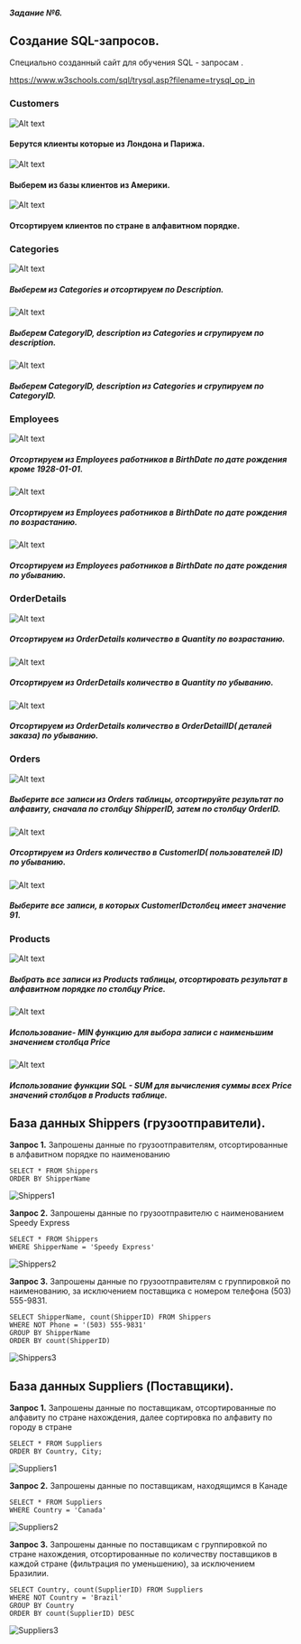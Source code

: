 ##### Задание №6.



## Создание SQL-запросов.

Специально созданный сайт для обучения SQL - запросам .

https://www.w3schools.com/sql/trysql.asp?filename=trysql_op_in

### Customers

![Alt text](/misc/images/image1.png)
#### Берутся клиенты которые из Лондона и Парижа.



![Alt text](/misc/images/image-1.1.png)
#### Выберем из базы клиентов из Америки.


![Alt text](/misc/images/image-1.2.png)
#### Отсортируем клиентов по стране в алфавитном порядке.


### Categories

![Alt text](/misc/images/image-1.6.png)
##### Выберем из Categories и отсортируем по Description.



![Alt text](/misc/misc/images/image-1.7.png)
##### Выберем CategoryID, description из Categories и сгрупируем по description.


![Alt text](/misc/images/image-1.8.png)
##### Выберем CategoryID, description из Categories и сгрупируем по CategoryID.


### Employees

![Alt text](/misc/images/image-9.png)
##### Отсортируем из Employees работников в BirthDate по дате рождения кроме 1928-01-01.


![Alt text](/misc/images/image-10.png)
##### Отсортируем из Employees работников в BirthDate по дате рождения по возрастанию.


![Alt text](/image-11.png)
##### Отсортируем из Employees работников в BirthDate по дате рождения по убыванию.


### OrderDetails

![Alt text](/image-12.png)
##### Отсортируем из OrderDetails количество в Quantity  по возрастанию.

![Alt text](/image-13.png)

##### Отсортируем из OrderDetails количество в Quantity  по убыванию.

![Alt text](/image-14.png)
##### Отсортируем из OrderDetails количество в OrderDetailID( деталей заказа) по убыванию.


### Orders

![Alt text](/image-15.png)
##### Выберите все записи из Orders таблицы, отсортируйте результат по алфавиту, сначала по столбцу ShipperID, затем по столбцу OrderID.


![Alt text](/image-16.png)
##### Отсортируем из Orders количество в CustomerID( пользователей ID) по убыванию.


![Alt text](/image-17.png)
##### Выберите все записи, в которых CustomerIDстолбец имеет значение 91.


### Products

![Alt text](/image-18.png)
##### Выбрать все записи из Products таблицы, отсортировать результат в алфавитном порядке по столбцу	Price.


![Alt text](/image-19.png)
##### Использование- MIN функцию для выбора записи с наименьшим значением столбца Price


![Alt text](/image-20.png)
##### Использование функции SQL - SUM для вычисления суммы всех Price значений столбцов в Products таблице.


## База данных Shippers (грузоотправители).  

__Запрос 1.__ Запрошены данные по грузоотправителям, отсортированные в алфавитном порядке по наименованию  

```
SELECT * FROM Shippers
ORDER BY ShipperName
```
![Shippers1](Shippers1.png)

__Запрос 2.__ Запрошены данные по грузоотправителю с наименованием Speedy Express

```
SELECT * FROM Shippers
WHERE ShipperName = 'Speedy Express'
```
![Shippers2](Shippers2.png)


__Запрос 3.__ Запрошены данные по грузоотправителям с группировкой по наименованию,  за исключением поставщика с номером телефона (503) 555-9831.

```
SELECT ShipperName, count(ShipperID) FROM Shippers
WHERE NOT Phone = '(503) 555-9831'
GROUP BY ShipperName
ORDER BY count(ShipperID)
```
![Shippers3](Shippers3.png)


## База данных Suppliers (Поставщики).  

__Запрос 1.__ Запрошены данные по поставщикам, отсортированные по алфавиту по стране нахождения, далее сортировка по алфавиту по городу в стране  

```
SELECT * FROM Suppliers  
ORDER BY Country, City;
```
![Suppliers1](Suppliers1.png)    

__Запрос 2.__ Запрошены данные по поставщикам, находящимся в Канаде

```
SELECT * FROM Suppliers 
WHERE Country = 'Canada'
```
![Suppliers2](Suppliers2.png)


__Запрос 3.__ Запрошены данные по поставщикам с группировкой по стране нахождения, отсортированные по количеству поставщиков в каждой стране (фильтрация по уменьшению), за исключением Бразилии.

```
SELECT Country, count(SupplierID) FROM Suppliers
WHERE NOT Country = 'Brazil'
GROUP BY Country
ORDER BY count(SupplierID) DESC
```
![Suppliers3](Suppliers3.png)










